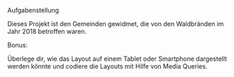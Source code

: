 Aufgabenstellung

Dieses Projekt ist den Gemeinden gewidmet, die von den Waldbränden im Jahr 2018 betroffen waren.


Bonus:

Überlege dir, wie das Layout auf einem Tablet oder Smartphone dargestellt werden könnte und codiere die Layouts mit Hilfe von Media Queries.
